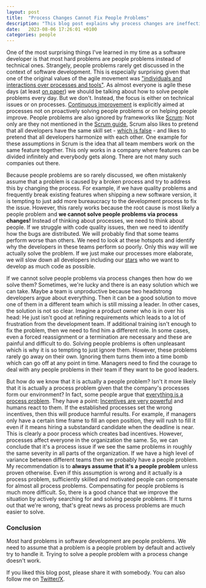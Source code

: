 ```yaml
---
layout: post
title:  "Process Changes Cannot Fix People Problems"
description: "This blog post explains why process changes are ineffective at fixing people problems. This is important as most problems are people problems."
date:   2023-08-06 17:26:01 +0100
categories: people
---
```

One of the most surprising things I've learned in my time as a software developer is that most hard problems are people problems instead of technical ones. Strangely, people problems rarely get discussed in the context of software development. This is especially surprising given that one of the original values of the agile movement was ["individuals and interactions over processes and tools"](https://agilemanifesto.org/). As almost everyone is agile these days (at least [on paper](https://thinkingsideways.net/processes/fake-agile-companies.html)) we should be talking about how to solve people problems every day. But we don't. Instead, the focus is either on technical issues or on processes. [Continuous improvement](https://en.wikipedia.org/wiki/Continual_improvement_process) is explicitly aimed at processes not on proactively solving people problems or on helping people improve. People problems are also ignored by frameworks like [Scrum](https://www.scrum.org/): Not only are they not mentioned in the [Scrum guide](https://scrumguides.org/scrum-guide.html), Scrum also likes to pretend that all developers have the same skill set - [which is false](https://thinkingsideways.net/people/developer-skill-matrix.html) - and likes to pretend that all developers harmonize with each other. One example for these assumptions in Scrum is the idea that all team members work on the same feature together. This only works in a company where features can be divided infinitely and everybody gets along. There are not many such companies out there. 

Because people problems are so rarely discussed, we often mistakenly assume that a problem is caused by a broken process and try to address this by changing the process. For example, if we have quality problems and frequently break existing features when shipping a new software version, it is tempting to just add more bureaucracy to the development process to fix the issue. However, this rarely works because the root cause is most likely a people problem and **we cannot solve people problems via process changes!** Instead of thinking about processes, we need to think about people. If we struggle with code quality issues, then we need to identify how the bugs are distributed. We will probably find that some teams perform worse than others. We need to look at these hotspots and identify why the developers in these teams perform so poorly. Only this way will we actually solve the problem. If we just make our processes more elaborate, we will slow down all developers including our [stars](https://thinkingsideways.net/people/developer-skill-matrix.html) who we want to develop as much code as possible. 

If we cannot solve people problems via process changes then how do we solve them? Sometimes, we're lucky and there is an easy solution which we can take. Maybe a team is unproductive because two headstrong developers argue about everything. Then it can be a good solution to move one of them in a different team which is still missing a leader. In other cases, the solution is not so clear. Imagine a product owner who is in over his head: He just isn't good at refining requirements which leads to a lot of frustration from the development team. If additional training isn't enough to fix the problem, then we need to find him a different role. In some cases, even a forced reassignment or a termination are necessary and these are painful and difficult to do. Solving people problems is often unpleasant which is why it is so tempting to just ignore them. However, these problems rarely go away on their own. Ignoring them turns them into a time bomb which can go off at any point in time. Managers need to find the courage to deal with any people problems in their team if they want to be good leaders.

But how do we know that it is actually a people problem? Isn't it more likely that it is actually a process problem given that the company's processes form our environment? In fact, some people argue that [everything is a process problem](https://waseem.substack.com/p/its-always-a-process-problem). They have a point: [Incentives are very powerful](https://thinkingsideways.net/processes/incentives.html) and humans react to them. If the established processes set the wrong incentives, then this will produce harmful results. For example, if managers only have a certain time frame to fill an open position, they will rush to fill it even if it means hiring a substandard candidate when the deadline is near. This is clearly a poor process which creates bad incentives. However, processes affect everyone in the organization the same. So, we can conclude that it's a process issue if we see the same problems in roughly the same severity in all parts of the organization. If we have a high level of variance between different teams then we probably have a people problem. My recommendation is to **always assume that it's a people problem** unless proven otherwise. Even if this assumption is wrong and it actually is a process problem, sufficiently skilled and motivated people can compensate for almost all process problems. Compensating for people problems is much more difficult. So, there is a good chance that we improve the situation by actively searching for and solving people problems. If it turns out that we're wrong, that's great news as process problems are much easier to solve. 

### Conclusion
Most hard problems in software development are people problems. We need to assume that a problem is a people problem by default and actively try to handle it. Trying to solve a people problem with a process change doesn't work.

If you liked this blog post, please share it with somebody. You can also follow me on [Twitter/X](https://twitter.com/fxr256).